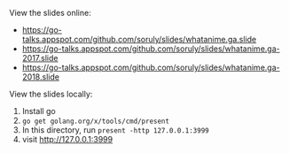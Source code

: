View the slides online:

- https://go-talks.appspot.com/github.com/soruly/slides/whatanime.ga.slide
- https://go-talks.appspot.com/github.com/soruly/slides/whatanime.ga-2017.slide
- https://go-talks.appspot.com/github.com/soruly/slides/whatanime.ga-2018.slide

View the slides locally:

1. Install go
2. `go get golang.org/x/tools/cmd/present`
3. In this directory, run `present -http 127.0.0.1:3999`
4. visit http://127.0.0.1:3999
